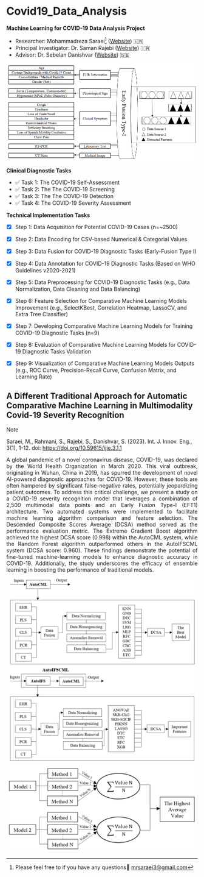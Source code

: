 # Covid19_Data_Analysis
**Machine Learning for COVID-19 Data Analysis Project**
* Researcher: Mohammadreza Saraei[^1] ([Website](https://sites.google.com/view/mrsaraei)) 🇮🇷
* Principal Investigator: Dr. Saman Rajebi ([Website](https://www.sites.google.com/view/samanrajebi/home)) 🇮🇷
* Advisor: Dr. Sebelan Danishvar ([Website](https://www.brunel.ac.uk/people/sebelan-danishvar)) 🇬🇧

![COVID-19 Data Acquisition](https://github.com/mrsaraei/Covid19_Data_Analysis/blob/549513fbce9ebf296c274bee5e1f21dfd6275c15/Fig.%201.png)

**Clinical Diagnostic Tasks**
+ :white_check_mark: Task 1: The COVID-19 Self-Assessment
+ :white_check_mark: Task 2: The The COVID-19 Screening
+ :white_check_mark: Task 3: The The COVID-19 Detection 
+ :white_check_mark: Task 4: The COVID-19 Severity Assessment

**Technical Implementation Tasks**
- [X] Step 1: Data Acquisition for Potential COVID-19 Cases (n=~2500)
- [X] Step 2: Data Encoding for CSV-based Numerical & Categorial Values
- [X] Step 3: Data Fusion for COVID-19 Diagnostic Tasks (Early-Fusion Type I)
- [X] Step 4: Data Annotation for COVID-19 Diagnostic Tasks (Based on WHO Guidelines v2020-2021)
- [X] Step 5: Data Preprocessing for COVID-19 Diagnostic Tasks (e.g., Data Normalization, Data Cleaning and Data Balancing)
- [X] Step 6: Feature Selection for Comparative Machine Learning Models Improvement (e.g., SelectKBest, Correlation Heatmap, LassoCV, and Extra Tree Classifier)
- [X] Step 7: Developing Comparative Machine Learning Models for Training COVID-19 Diagnostic Tasks (n=9)
- [X] Step 8: Evaluation of Comparative Machine Learning Models for COVID-19 Diagnostic Tasks Validation
- [X] Step 9: Visualization of Comparative Machine Learning Models Outputs (e.g., ROC Curve, Precision-Recall Curve, Confusion Matrix, and Learning Rate)


## A Different Traditional Approach for Automatic Comparative Machine Learning in Multimodality Covid-19 Severity Recognition

> [!NOTE]
> Saraei, M., Rahmani, S., Rajebi, S., Danishvar, S. (2023). Int. J. Innov. Eng., 3(1), 1-12. doi: https://doi.org/10.59615/ijie.3.1.1

<p align='justify'>A global pandemic of a novel coronavirus disease, COVID-19, was declared by the World Health Organization in March 2020. This viral outbreak, originating in Wuhan, China in 2019, has spurred the development of novel AI-powered diagnostic approaches for COVID-19. However, these tools are often hampered by significant false-negative rates, potentially jeopardizing patient outcomes. To address this critical challenge, we present a study on a COVID-19 severity recognition model that leverages a combination of 2,500 multimodal data points and an Early Fusion Type-I (EFT1) architecture. Two automated systems were implemented to facilitate machine learning algorithm comparison and feature selection. The Descended Composite Scores Average (DCSA) method served as the performance evaluation metric. The Extreme Gradient Boost algorithm achieved the highest DCSA score (0.998) within the AutoCML system, while the Random Forest algorithm outperformed others in the AutoIFSCML system (DCSA score: 0.960). These findings demonstrate the potential of fine-tuned machine-learning models to enhance diagnostic accuracy in COVID-19. Additionally, the study underscores the efficacy of ensemble learning in boosting the performance of traditional models.</p>

![AutoCML](https://github.com/mrsaraei/Covid19_Data_Analysis/blob/549513fbce9ebf296c274bee5e1f21dfd6275c15/Fig.%202.png)
![AutoIFSCML](https://github.com/mrsaraei/Covid19_Data_Analysis/blob/549513fbce9ebf296c274bee5e1f21dfd6275c15/Fig.%203.png)
![Descended Composite Scores Average](https://github.com/mrsaraei/Covid19_Data_Analysis/blob/549513fbce9ebf296c274bee5e1f21dfd6275c15/Fig.%204.png)

[^1]: Please feel free to if you have any questions:e-mail: mrsaraei3@gmail.com 
